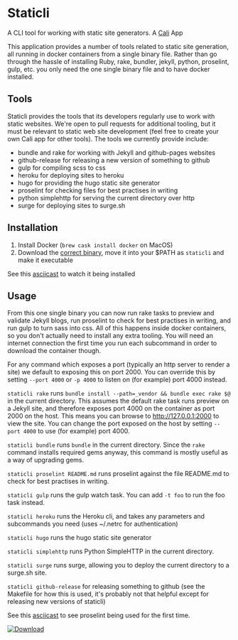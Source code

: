 # Staticli

A CLI tool for working with static site generators.  A [Cali](https://github.com/skybet/cali) App

This application provides a number of tools related to static site generation, all running in docker containers from a single binary file.  Rather than go through the hassle of installing Ruby, rake, bundler, jekyll, python, proselint, gulp, etc. you only need the one single binary file and to have docker installed.

## Tools

Staticli provides the tools that its developers regularly use to work with static websites.  We're open to pull requests for additional tooling, but it must be relevant to static web site development (feel free to create your own Cali app for other tools).  The tools we currently provide include:

* bundle and rake for working with Jekyll and github-pages websites
* github-release for releasing a new version of something to github
* gulp for compiling scss to css
* heroku for deploying sites to heroku
* hugo for providing the hugo static site generator
* proselint for checking files for best practises in writing
* python simplehttp for serving the current directory over http
* surge for deploying sites to surge.sh

## Installation

1. Install Docker (`brew cask install docker` on MacOS)
2. Download the [correct binary](https://github.com/staticli/staticli/releases/latest), move it into your $PATH as `staticli` and make it executable

See this [asciicast](https://asciinema.org/a/159883) to watch it being installed

## Usage

From this one single binary you can now run rake tasks to preview and validate Jekyll blogs, run proselint to check for best practises in writing, and run gulp to turn sass into css.  All of this happens inside docker containers, so you don't actually need to install any extra tooling.  You will need an internet connection the first time you run each subcommand in order to download the container though.

For any command which exposes a port (typically an http server to render a site) we default to exposing this on port 2000.  You can override this by setting `--port 4000` or `-p 4000` to listen on (for example) port 4000 instead.

`staticli rake` runs `bundle install --path=_vendor && bundle exec rake $@` in the current directory.  This assumes the default rake task runs preview on a Jekyll site, and therefore exposes port 4000 on the container as port 2000 on the host.  This means you can browse to http://127.0.0.1:2000 to view the site.  You can change the port exposed on the host by setting `--port 4000` to use (for example) port 4000.

`staticli bundle` runs `bundle` in the current directory.  Since the `rake` command installs required gems anyway, this command is mostly useful as a way of upgrading gems.

`staticli proselint README.md` runs proselint against the file README.md to check for best practises in writing.

`staticli gulp` runs the gulp watch task.  You can add `-t foo` to run the foo task instead.

`staticli heroku` runs the Heroku cli, and takes any parameters and subcommands you need (uses ~/.netrc for authentication)

`staticli hugo` runs the hugo static site generator

`staticli simplehttp` runs Python SimpleHTTP in the current directory.

`staticli surge` runs surge, allowing you to deploy the current directory to a surge.sh site.

`staticli github-release` for releasing something to github (see the Makefile for how this is used, it's probably not that helpful except for releasing new versions of staticli)

See this [asciicast](https://asciinema.org/a/159884) to see proselint being used for the first time.

[![Download](http://github-release-version.herokuapp.com/github/staticli/staticli/release.svg?style=flat)](https://github.com/staticli/staticli/releases/latest)

